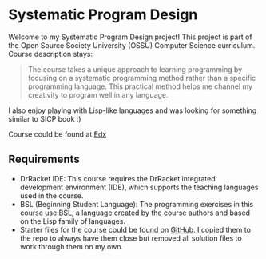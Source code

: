 # Systematic Program Design  
Welcome to my Systematic Program Design project! This project is part of the Open Source Society University (OSSU) Computer Science curriculum. Course description stays:

> The course takes a unique approach to learning programming by focusing on a systematic programming method rather than a specific programming language. This practical method helps me channel my creativity to program well in any language.   

I also enjoy playing with Lisp-like languages and was looking for something similar to SICP book :) 

Course could be found at [Edx](https://learning.edx.org/course/course-v1:UBCx+SPD1x+2T2015)

## Requirements 
* DrRacket IDE: This course requires the DrRacket integrated development environment (IDE), which supports the teaching languages used in the course.
* BSL (Beginning Student Language): The programming exercises in this course use BSL, a language created by the course authors and based on the Lisp family of languages.
* Starter files for the course could be found on [GitHub](https://github.com/ossu/spd-starters). I copied them to the repo to always have them close but removed all solution files to work through them on my own. 
